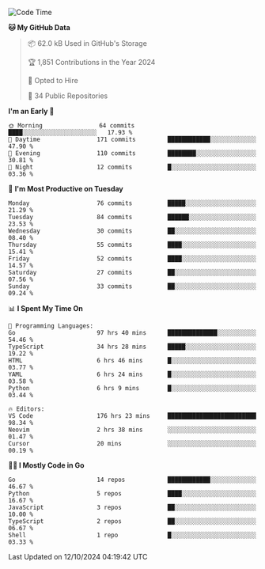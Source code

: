 <!--START_SECTION:thansetan-waka-->
![Code Time](http://img.shields.io/badge/Code%20Time-179%20hrs%2021%20mins-blue)

**🐱 My GitHub Data** 

> 📦 62.0 kB Used in GitHub's Storage 
 > 
> 🏆 1,851 Contributions in the Year 2024
 > 
> 💼 Opted to Hire
 > 
> 📜 34 Public Repositories 
 > 

**I'm an Early 🐤** 

```text
🌞 Morning                64 commits          ████░░░░░░░░░░░░░░░░░░░░░   17.93 % 
🌆 Daytime                171 commits         ████████████░░░░░░░░░░░░░   47.90 % 
🌃 Evening                110 commits         ████████░░░░░░░░░░░░░░░░░   30.81 % 
🌙 Night                  12 commits          █░░░░░░░░░░░░░░░░░░░░░░░░   03.36 % 
```

📅 **I'm Most Productive on Tuesday** 

```text
Monday                   76 commits          █████░░░░░░░░░░░░░░░░░░░░   21.29 % 
Tuesday                  84 commits          ██████░░░░░░░░░░░░░░░░░░░   23.53 % 
Wednesday                30 commits          ██░░░░░░░░░░░░░░░░░░░░░░░   08.40 % 
Thursday                 55 commits          ████░░░░░░░░░░░░░░░░░░░░░   15.41 % 
Friday                   52 commits          ████░░░░░░░░░░░░░░░░░░░░░   14.57 % 
Saturday                 27 commits          ██░░░░░░░░░░░░░░░░░░░░░░░   07.56 % 
Sunday                   33 commits          ██░░░░░░░░░░░░░░░░░░░░░░░   09.24 % 
```

📊 **I Spent My Time On** 

```text
💬 Programming Languages: 
Go                       97 hrs 40 mins      ██████████████░░░░░░░░░░░   54.46 % 
TypeScript               34 hrs 28 mins      █████░░░░░░░░░░░░░░░░░░░░   19.22 % 
HTML                     6 hrs 46 mins       █░░░░░░░░░░░░░░░░░░░░░░░░   03.77 % 
YAML                     6 hrs 24 mins       █░░░░░░░░░░░░░░░░░░░░░░░░   03.58 % 
Python                   6 hrs 9 mins        █░░░░░░░░░░░░░░░░░░░░░░░░   03.44 % 

🔥 Editors: 
VS Code                  176 hrs 23 mins     █████████████████████████   98.34 % 
Neovim                   2 hrs 38 mins       ░░░░░░░░░░░░░░░░░░░░░░░░░   01.47 % 
Cursor                   20 mins             ░░░░░░░░░░░░░░░░░░░░░░░░░   00.19 % 
```

**🧑‍💻 I Mostly Code in Go** 

```text
Go                       14 repos            ████████████░░░░░░░░░░░░░   46.67 % 
Python                   5 repos             ████░░░░░░░░░░░░░░░░░░░░░   16.67 % 
JavaScript               3 repos             ██░░░░░░░░░░░░░░░░░░░░░░░   10.00 % 
TypeScript               2 repos             ██░░░░░░░░░░░░░░░░░░░░░░░   06.67 % 
Shell                    1 repo              █░░░░░░░░░░░░░░░░░░░░░░░░   03.33 % 
```

Last Updated on 12/10/2024 04:19:42 UTC
<!--END_SECTION:thansetan-waka-->